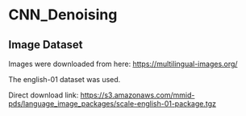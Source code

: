 # CNN_Denoising

## Image Dataset

Images were downloaded from here: https://multilingual-images.org/

The english-01 dataset was used.

Direct download link: https://s3.amazonaws.com/mmid-pds/language_image_packages/scale-english-01-package.tgz